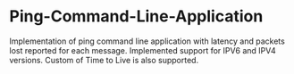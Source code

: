 # Ping-Command-Line-Application
Implementation of ping command line application with latency and packets lost reported for each message. Implemented support for IPV6 and IPV4 versions. Custom of Time to Live is also supported.

